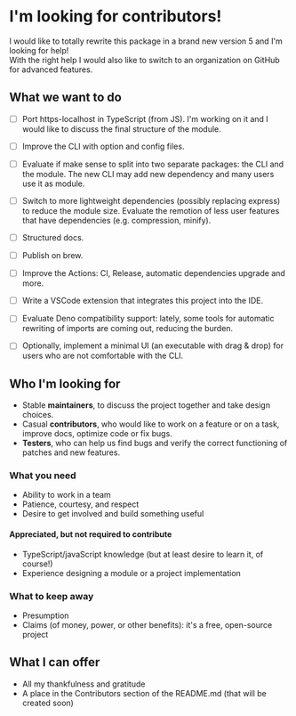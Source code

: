 # I'm looking for contributors!
I would like to totally rewrite this package in a brand new version 5 and I'm looking for help!  
With the right help I would also like to switch to an organization on GitHub for advanced features.

## What we want to do
- [ ] Port https-localhost in TypeScript (from JS). I'm working on it and I would like to discuss the final structure of the module.
- [ ] Improve the CLI with option and config files.
- [ ] Evaluate if make sense to split into two separate packages: the CLI and the module. The new CLI may add new dependency and many users use it as module.
- [ ] Switch to more lightweight dependencies (possibly replacing express) to reduce the module size. Evaluate the remotion of less user features that have dependencies (e.g. compression, minify).
- [ ] Structured docs.
- [ ] Publish on brew.
- [ ] Improve the Actions: CI, Release, automatic dependencies upgrade and more.
- [ ] Write a VSCode extension that integrates this project into the IDE.
- [ ] Evaluate Deno compatibility support: lately, some tools for automatic rewriting of imports are coming out, reducing the burden.
- [ ] Optionally, implement a minimal UI (an executable with drag & drop) for users who are not comfortable with the CLI.


## Who I'm looking for
- Stable **maintainers**, to discuss the project together and take design choices.
- Casual **contributors**, who would like to work on a feature or on a task, improve docs, optimize code or fix bugs.
- **Testers**, who can help us find bugs and verify the correct functioning of patches and new features.

### What you need
- Ability to work in a team
- Patience, courtesy, and respect
- Desire to get involved and build something useful

#### Appreciated, but not required to contribute
- TypeScript/javaScript knowledge (but at least desire to learn it, of course!)
- Experience designing a module or a project implementation

### What to keep away
- Presumption
- Claims (of money, power, or other benefits): it's a free, open-source project


## What I can offer
- All my thankfulness and gratitude
- A place in the Contributors section of the README.md (that will be created soon)